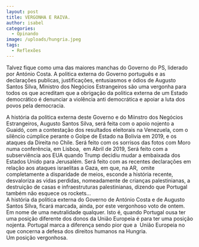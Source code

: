 ```yaml
---
layout: post
title: VERGONHA E RAIVA.
author: isabel
categories:
  - Opinando
image: /uploads/hungria.jpeg
tags:
  - Reflexões
---
```

Talvez fique como uma das maiores manchas do Governo do PS, liderado por Ant&oacute;nio Costa. A politica externa do Governo portugu&ecirc;s e as declara&ccedil;&otilde;es publicas, justifica&ccedil;&otilde;es, entusiasmos e &oacute;dios de Augusto Santos Silva, Ministro dos Neg&oacute;cios Estrangeiros s&atilde;o uma vergonha para todos os que acreditam que a obriga&ccedil;&atilde;o da politica externa de um Estado democr&aacute;tico é denunciar a viol&ecirc;ncia anti democr&aacute;tica e apoiar a luta dos povos pela democracia.

A hist&oacute;ria da politica externa deste Governo e do Miinstro dos Neg&oacute;cios Estrangeiros, Augusto Santos Silva, ser&aacute; feita com o apoio nojento a Guaid&oacute;, com a contesta&ccedil;&atilde;o dos resultados eleitorais na Venezuela, com o sil&ecirc;ncio c&uacute;mplice perante o Golpe de Estado na Bolivia em 2019, e os ataques da Direita no Chile. Ser&aacute; feito com os sorrisos das fotos com Moro numa confer&ecirc;ncia, em Lisboa,&nbsp; em Abril de 2019, Ser&aacute; feito com a subservi&ecirc;ncia aos EUA quando Trump decidiu mudar a embaixada dos Estados Unido para Jerusalém. Ser&aacute; feito com as recentes declara&ccedil;&otilde;es em rela&ccedil;&atilde;o aos ataques israelitas a Gaza, em que, na AR,&nbsp; omite completamente a disparidade de meios, esconde a hist&oacute;ria recente, desvaloriza as vidas perdidas, nomeadamente de crian&ccedil;as palestinianas, a destrui&ccedil;&atilde;o de casas e infraestruturas palestinianas, dizendo que Portugal também n&atilde;o esquece os rockets…<br>A hist&oacute;ria da politica externa do Governo de Ant&oacute;nio Costa e de Augusto Santos Silva, ficar&aacute; marcada, ainda, por este vergonhoso voto de ontem. Em nome de uma neutralidade qualquer. Isto é, quando Portugal ousa ter uma posi&ccedil;&atilde;o diferente dos donos da Uni&atilde;o Europeia é para ter uma posi&ccedil;&atilde;o nojenta. Portugal marca a diferen&ccedil;a sendo pior que a&nbsp; Uni&atilde;o Europeia no que concerna a defesa dos direitos humanos na Hungria.<br>Um posi&ccedil;&atilde;o vergonhosa.<br><br>&nbsp;
